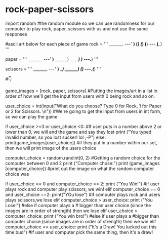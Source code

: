 # rock-paper-scissors

import random #the random module so we can use randomness for our computer to play rock, paper, scissors with us and not use the same responses

#ascii art below for each piece of game
rock = '''
    _______
---'   ____)
      (_____)
      (_____)
      (____)
---.__(___)
'''

paper = '''
    _______
---'   ____)____
          ______)
          _______)
         _______)
---.__________)
'''

scissors = '''
    _______
---'   ____)____
          ______)
       __________)
      (____)
---.__(___)
'''

#👇

game_images = [rock, paper, scissors] #Putting the images/art in a list in order of how we'll get the input from users with 0 being rock and so on.


user_choice = int(input("What do you choose? Type 0 for Rock, 1 for Paper or 2 for Scissors. \n")) #We're going to get the input from users in int form, so we can play the game

if user_choice >=3 or user_choice <0: #If user puts in a number above 2 or lower than 0, we will end the game and say they lost
  print ("You typed invalid number, so you lost sucker! lol ;-P")
else:
  print(game_images[user_choice]) #if they put in a number within our set, then we will print image of the users choice
  
  
  computer_choice = random.randint(0, 2) #Getting a random choice for the computer between 0 and 2
  print ("Computer chose:")
  print (game_images [computer_choice]) #print out the image on what the random computer choice was
  
  
  if user_choice == 0 and computer_choice == 2: 
    print ("You Win!") #if user plays rock and computer play scissors, we win!
  elif computer_choice == 0 and user_choice ==2:
      print("YOu lose") #if computer plays rock and users plays scissors,we lose
  elif computer_choice > user_choice:
    print ("You Lose!") #else if computer plays a # bigger than user choice (since the images are in order of strength) then we lose
  elif user_choice > computer_choice:
    print ("You win bro!") #else if user plays a #bigger than computer choice (since images are in order of strength) then we win
  elif computer_choice == user_choice: 
    print ("It's a Draw! You lucked out this time bud") #if user and computer pick the same thing, then it's a draw!
  
